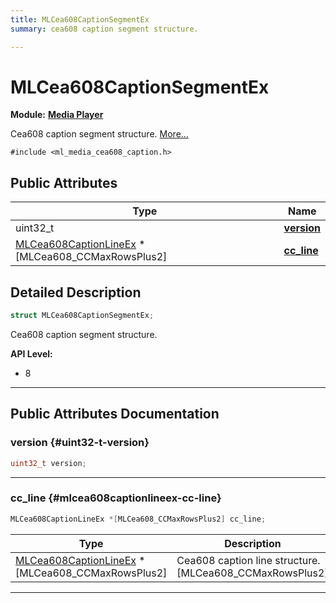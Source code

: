 ```yaml
---
title: MLCea608CaptionSegmentEx
summary: cea608 caption segment structure. 

---
```


# MLCea608CaptionSegmentEx

**Module:** **[Media Player](/api-ref/api/Modules/group___media_player/group___media_player.md)**



Cea608 caption segment structure.  [More...](#detailed-description)


`#include <ml_media_cea608_caption.h>`

## Public Attributes

| Type           | Name           |
| -------------- | -------------- |
| uint32_t | **[version](/api-ref/api/Modules/group___media_player/struct_m_l_cea608_caption_segment_ex.md#uint32-t-version)**  |
| [MLCea608CaptionLineEx](/api-ref/api/Modules/group___media_player/struct_m_l_cea608_caption_line_ex.md) *[MLCea608_CCMaxRowsPlus2] | **[cc_line](/api-ref/api/Modules/group___media_player/struct_m_l_cea608_caption_segment_ex.md#mlcea608captionlineex-cc-line)**  |

## Detailed Description

```cpp
struct MLCea608CaptionSegmentEx;
```

Cea608 caption segment structure. 




**API Level:**
  * 8 




-----------
## Public Attributes Documentation

### version {#uint32-t-version}

```cpp
uint32_t version;
```






-----------

### cc_line {#mlcea608captionlineex-cc-line}

```cpp
MLCea608CaptionLineEx *[MLCea608_CCMaxRowsPlus2] cc_line;
```



| Type | Description |
|--|--|
| [MLCea608CaptionLineEx](/api-ref/api/Modules/group___media_player/struct_m_l_cea608_caption_line_ex.md) *[MLCea608_CCMaxRowsPlus2] | Cea608 caption line structure. [MLCea608_CCMaxRowsPlus2] |






-----------

